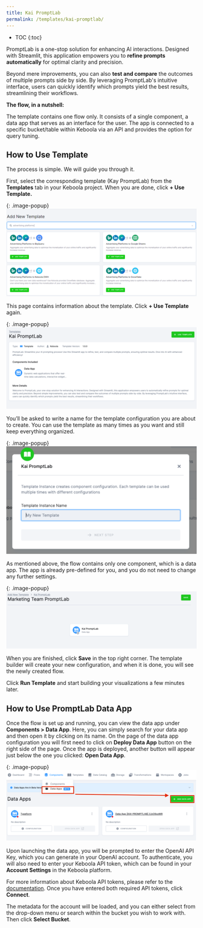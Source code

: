 ```yaml
---
title: Kai PromptLab
permalink: /templates/kai-promptlab/
---
```


* TOC
{:toc}

PromptLab is a one-stop solution for enhancing AI interactions. Designed with Streamlit, this application empowers you to **refine prompts automatically** 
for optimal clarity and precision. 

Beyond mere improvements, you can also **test and compare** the outcomes of multiple prompts side by side. By leveraging PromptLab's intuitive interface, 
users can quickly identify which prompts yield the best results, streamlining their workflows.

**The flow, in a nutshell:**

The template contains one flow only. It consists of a single component, a data app that serves as an interface for the user. The app is connected to 
a specific bucket/table within Keboola via an API and provides the option for query tuning.

## How to Use Template
The process is simple. We will guide you through it. 

First, select the corresponding template (Kay PromptLab) from the **Templates** tab in your Keboola project. When you are done, click **+ Use Template.**

{: .image-popup}
![Add New Template](/templates/kai-promptlab/add-new-template.png)

This page contains information about the template. Click **+ Use Template** again.

{: .image-popup}
![Kai PromptLab Template](/templates/kai-promptlab/kai-promptlab-template.png)

You’ll be asked to write a name for the template configuration you are about to create. 
You can use the template as many times as you want and still keep everything organized.

{: .image-popup}
![Name Kai PromptLab Template](/templates/kai-promptlab/name-template.png)

As mentioned above, the flow contains only one component, which is a data app. The app is already pre-defined for you, 
and you do not need to change any further settings.

{: .image-popup}
![New Data App](/templates/kai-promptlab/new-data-app.png)

When you are finished, click **Save** in the top right corner. The template builder will create your new configuration, and when it is done, 
you will see the newly created flow.

Click **Run Template** and start building your visualizations a few minutes later.

## How to Use PromptLab Data App
Once the flow is set up and running, you can view the data app under **Components > Data App**. Here, you can simply search for your data app and then open it by clicking on its name. On the page of the data app configuration you will first need to click on **Deploy Data App** button on the right side of the page. Once the app is deployed, another button will appear just below the one you clicked: **Open Data App**. 

{: .image-popup}
![Add Data App](/templates/kai-promptlab/add-data-app.png)

Upon launching the data app, you will be prompted to enter the OpenAI API Key, which you can generate in your OpenAI account. 
To authenticate, you will also need to enter your Keboola API token, which can be found in your **Account Settings** in the Keboola platform. 

For more information about Keboola API tokens, please refer to the [documentation](https://help.keboola.com/management/project/tokens/). 
Once you have entered both required API tokens, click **Connect**. 

The metadata for the account will be loaded, and you can either select from the drop-down menu or search within the bucket you wish to work with. 
Then click **Select Bucket**.

